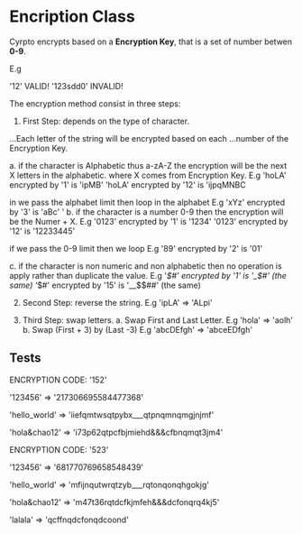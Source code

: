 # Encription Class

Cyrpto encrypts based on a **Encryption Key**, that is a set
of number betwen **0-9**.

E.g

'12' VALID!
'123sdd0' INVALID!

The encryption method consist in three steps:

1. First Step: depends on the type of character.

...Each letter of the string will be encrypted based on each
...number of the Encryption Key.

a. if the character is Alphabetic thus a-zA-Z
   the encryption will be the next X letters in the alphabetic.
   where X comes from Encryption Key.
   E.g 'hoLA' encrypted by '1' is 'ipMB'
       'hoLA' encrypted by '12' is 'ijpqMNBC

   in we pass the alphabet limit then loop in the alphabet
   E.g 'xYz' encrypted by '3' is 'aBc'
       '
b. if the character is a number 0-9 then the encryption
   will be the Numer + X.
   E.g '0123' encrypted by '1' is '1234'
       '0123' encrypted by '12' is '12233445'

   if we pass the 0-9 limit then we loop
   E.g '89' encrypted by '2' is '01'

c. if the character is non numeric and non alphabetic
   then no operation is apply rather than duplicate the value.
   E.g '_$#' encrypted by '1' is '_$#' (the same)
       '_$#' encrypted by '15' is '__$$##' (the same)

2. Second Step: reverse the string. E.g 'ipLA' => 'ALpi'

3. Third Step: swap letters.
 a. Swap First and Last Letter. E.g 'hola' => 'aolh'
 b. Swap (First + 3) by (Last -3) E.g 'abcDEfgh' => 'abceEDfgh'

## Tests

ENCRYPTION CODE: '152'

'123456'       => '217306695584477368'

'hello_world'  => 'iiefqmtwsqtpybx___qtpnqmnqmgjnjmf'

'hola&chao12'  => 'i73p62qtpcfbjmiehd&&&cfbnqmqt3jm4'

ENCRYPTION CODE: '523'

'123456'       => '681770769658548439'

'hello_world'  => 'mfijnqutwrqtzyb___rqtonqonqhgokjg'

'hola&chao12'  => 'm47t36rqtdcfkjmfeh&&&dcfonqrq4kj5'

'lalala'       => 'qcffnqdcfonqdcoond'

